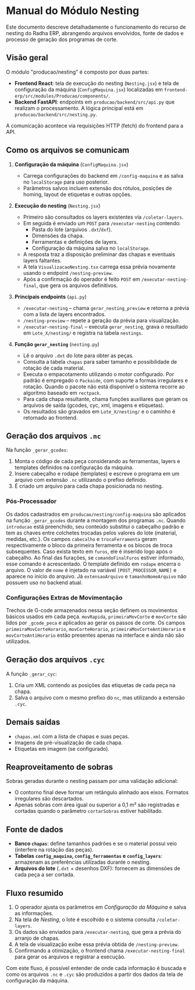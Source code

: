 # Manual do Módulo Nesting

Este documento descreve detalhadamente o funcionamento do recurso de nesting do Radha ERP, abrangendo arquivos envolvidos, fonte de dados e processo de geração dos programas de corte.

## Visão geral
O módulo "producao/nesting" é composto por duas partes:

- **Frontend React**: tela de execução do nesting (`Nesting.jsx`) e tela de configuração da máquina (`ConfigMaquina.jsx`) localizadas em `frontend-erp/src/modules/Producao/components/`.
- **Backend FastAPI**: endpoints em `producao/backend/src/api.py` que realizam o processamento. A lógica principal está em `producao/backend/src/nesting.py`.

A comunicação acontece via requisições HTTP (fetch) do frontend para a API.

## Como os arquivos se comunicam
1. **Configuração da máquina** (`ConfigMaquina.jsx`)
   - Carrega configurações do backend em `/config-maquina` e as salva no `localStorage` para uso posterior.
   - Parâmetros salvos incluem extensão dos rótulos, posições de homing, layout de etiquetas e outras opções.

2. **Execução do nesting** (`Nesting.jsx`)
   - Primeiro são consultados os layers existentes via `/coletar-layers`.
   - Em seguida é enviado um `POST` para `/executar-nesting` contendo:
     - Pasta do lote (arquivos `.dxt`/`dxf`).
     - Dimensões da chapa.
     - Ferramentas e definições de layers.
     - Configuração da máquina salva no `localStorage`.
   - A resposta traz a disposição preliminar das chapas e eventuais layers faltantes.
   - A tela `VisualizacaoNesting.tsx` carrega essa prévia novamente usando o endpoint `/nesting-preview`.
   - Após a confirmação do operador é feito `POST` em `/executar-nesting-final`, que gera os arquivos definitivos.

3. **Principais endpoints** (`api.py`)
   - `/executar-nesting` – chama `gerar_nesting_preview` e retorna a prévia com a lista de layers encontrados.
   - `/nesting-preview` – repete a geração da prévia para visualização.
   - `/executar-nesting-final` – executa `gerar_nesting`, grava o resultado em `Lote_X/nesting/` e registra na tabela `nestings`.

4. **Função `gerar_nesting`** (`nesting.py`)
   - Lê o arquivo `.dxt` do lote para obter as peças.
   - Consulta a tabela `chapas` para saber tamanho e possibilidade de rotação de cada material.
   - Executa o empacotamento utilizando o motor configurado. Por padrão é empregado o `Packaide`, com suporte a formas irregulares e rotação. Quando o pacote não está disponível o sistema recorre ao algoritmo baseado em `rectpack`.
   - Para cada chapa resultante, chama funções auxiliares que geram os arquivos de saída (gcodes, cyc, xml, imagens e etiquetas).
   - Os resultados são gravados em `Lote_X/nesting/` e o caminho é retornado ao frontend.

## Geração dos arquivos `.nc`
Na função `_gerar_gcodes`:
1. Monta o código de cada peça considerando as ferramentas, layers e templates definidos na configuração da máquina.
2. Insere cabeçalho e rodapé (templates) e escreve o programa em um arquivo com extensão `.nc` utilizando o prefixo definido.
3. É criado um arquivo para cada chapa posicionada no nesting.

### Pós-Processador
Os dados cadastrados em `producao/nesting/config-maquina` são aplicados na função `_gerar_gcodes` durante a montagem dos programas `.nc`. Quando `introducao` está preenchido, seu conteúdo substitui o cabeçalho padrão e tem as chaves entre colchetes trocadas pelos valores do lote (material, medidas, etc.). Os campos `cabecalho` e `trocaFerramenta` geram respectivamente o bloco da primeira ferramenta e os blocos de troca subsequentes. Caso exista texto em `furos`, ele é inserido logo após o cabeçalho. Ao final das furações, se `comandoFinalFuros` estiver informado, esse comando é acrescentado. O template definido em `rodape` encerra o arquivo.
O valor de `nome` é injetado na variável `[POST_PROCESSOR_NAME]` e aparece no início do arquivo. Já `extensaoArquivo` e `tamanhoNomeArquivo` não possuem uso no backend atual.

### Configurações Extras de Movimentação
Trechos de G-code armazenados nessa seção definem os movimentos básicos usados em cada peça. `movRapida`, `primeiraMovCorte` e `movCorte` são lidos por `_gcode_peca` e aplicados ao gerar os passos de corte. Os campos `primeiraMovCorteHorario`, `movCorteHorario`, `primeiraMovCorteAntiHorario` e `movCorteAntiHorario` estão presentes apenas na interface e ainda não são utilizados.


## Geração dos arquivos `.cyc`
A função `_gerar_cyc`:
1. Cria um XML contendo as posições das etiquetas de cada peça na chapa.
2. Salva o arquivo com o mesmo prefixo do `nc`, mas utilizando a extensão `.cyc`.

## Demais saídas
- `chapas.xml` com a lista de chapas e suas peças.
- Imagens de pré-visualização de cada chapa.
- Etiquetas em imagem (se configurado).

## Reaproveitamento de sobras
Sobras geradas durante o nesting passam por uma validação adicional:

- O contorno final deve formar um retângulo alinhado aos eixos. Formatos
  irregulares são descartados.
- Apenas sobras com área igual ou superior a 0,1&nbsp;m² são registradas e
  cortadas quando o parâmetro `cortarSobras` estiver habilitado.

## Fonte de dados
- **Banco `chapas`**: define tamanhos padrões e se o material possui veio (interfere na rotação das peças).
- **Tabelas `config_maquina`, `config_ferramentas` e `config_layers`**: armazenam as preferências utilizadas durante o nesting.
- **Arquivos do lote** (`.dxt` + desenhos DXF): fornecem as dimensões de cada peça a ser cortada.

## Fluxo resumido
1. O operador ajusta os parâmetros em *Configuração da Máquina* e salva as informações.
2. Na tela de *Nesting*, o lote é escolhido e o sistema consulta `/coletar-layers`.
3. Os dados são enviados para `/executar-nesting`, que gera a prévia do arranjo de chapas.
4. A tela de visualização exibe essa prévia obtida de `/nesting-preview`.
5. Confirmando a otimização, o frontend chama `/executar-nesting-final` para gerar os arquivos e registrar a execução.

Com este fluxo, é possível entender de onde cada informação é buscada e como os arquivos `.nc` e `.cyc` são produzidos a partir dos dados da tela de configuração da máquina.
